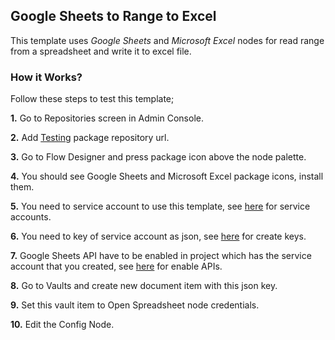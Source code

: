## Google Sheets to Range to Excel

This template uses *Google Sheets* and *Microsoft Excel* nodes for read range from a spreadsheet and write it to excel file. 

### How it Works?

Follow these steps to test this template;

**1.** Go to Repositories screen in Admin Console.

**2.** Add [Testing](https://packages.robomotion.io/testing) package repository url.

**3.** Go to Flow Designer and press package icon above the node palette.

**4.** You should see Google Sheets and Microsoft Excel package icons, install them.

**5.** You need to service account to use this template, see [here](https://cloud.google.com/iam/docs/creating-managing-service-accounts) for service accounts.

**6.** You need to key of service account as json, see [here](https://cloud.google.com/iam/docs/creating-managing-service-account-keys#iam-service-account-keys-create-console) for create keys.

**7.** Google Sheets API have to be enabled in project which has the service account that you created, see [here](https://support.google.com/googleapi/answer/6158841?hl=en) for enable APIs.

**8.** Go to Vaults and create new document item with this json key.

**9.** Set this vault item to Open Spreadsheet node credentials.

**10.** Edit the Config Node.
